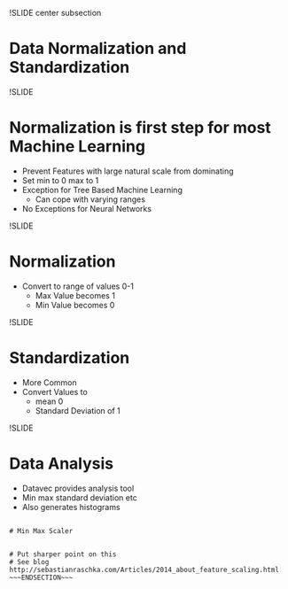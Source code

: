 !SLIDE center subsection

# Data Normalization and Standardization


!SLIDE

# Normalization is first step for most Machine Learning

* Prevent Features with large natural scale from dominating
* Set min to 0 max to 1
* Exception for Tree Based Machine Learning
  * Can cope with varying ranges
* No Exceptions for Neural Networks

!SLIDE

# Normalization

* Convert to range of values 0-1
  * Max Value becomes 1
  * Min Value becomes 0

!SLIDE

# Standardization

* More Common
* Convert Values to 
  * mean 0
  * Standard Deviation of 1
  
!SLIDE

# Data Analysis

* Datavec provides analysis tool
* Min max standard deviation etc
* Also generates histograms



~~~SECTION:notes~~~

# Min Max Scaler


# Put sharper point on this
# See blog http://sebastianraschka.com/Articles/2014_about_feature_scaling.html
~~~ENDSECTION~~~
